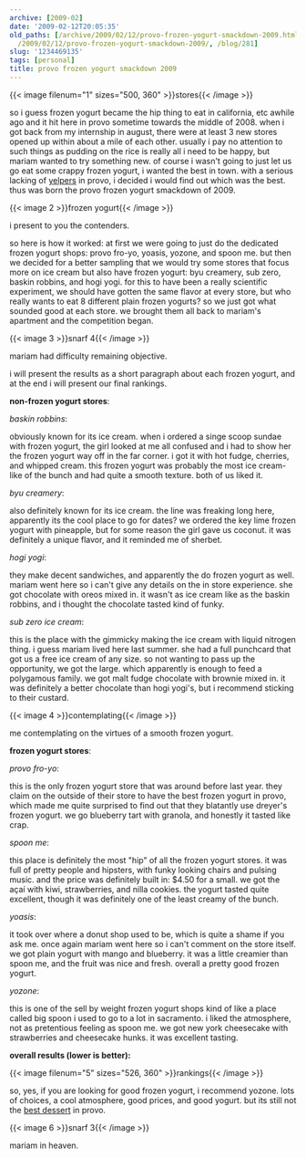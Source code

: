 ```yaml
---
archive: [2009-02]
date: '2009-02-12T20:05:35'
old_paths: [/archive/2009/02/12/provo-frozen-yogurt-smackdown-2009.html, /wp/2009/02/12/provo-frozen-yogurt-smackdown-2009/,
  /2009/02/12/provo-frozen-yogurt-smackdown-2009/, /blog/281]
slug: '1234469135'
tags: [personal]
title: provo frozen yogurt smackdown 2009
---
```


{{< image filenum="1" sizes="500, 360" >}}stores{{< /image >}}

so i guess frozen yogurt became the hip thing to eat in california, etc
awhile ago and it hit here in provo sometime towards the middle of 2008.
when i got back from my internship in august, there were at least 3 new
stores opened up within about a mile of each other. usually i pay no
attention to such things as pudding on the rice is really all i need to be
happy, but mariam wanted to try something new. of course i wasn't going to
just let us go eat some crappy frozen yogurt, i wanted the best in town.
with a serious lacking of [yelpers][2] in provo, i decided i would find
out which was the best. thus was born the provo frozen yogurt smackdown of
2009.

{{< image 2 >}}frozen yogurt{{< /image >}}

i present to you the contenders.

so here is how it worked: at first we were going to just do the dedicated
frozen yogurt shops: provo fro-yo, yoasis, yozone, and spoon me. but then
we decided for a better sampling that we would try some stores that focus
more on ice cream but also have frozen yogurt: byu creamery, sub zero,
baskin robbins, and hogi yogi. for this to have been a really scientific
experiment, we should have gotten the same flavor at every store, but who
really wants to eat 8 different plain frozen yogurts? so we just got what
sounded good at each store. we brought them all back to mariam's apartment
and the competition began.

{{< image 3 >}}snarf 4{{< /image >}}

mariam had difficulty remaining objective.

i will present the results as a short paragraph about each frozen yogurt,
and at the end i will present our final rankings.

**non-frozen yogurt stores**:

_baskin robbins_:

obviously known for its ice cream. when i ordered a singe scoop sundae
with frozen yogurt, the girl looked at me all confused and i had to show
her the frozen yogurt way off in the far corner. i got it with hot fudge,
cherries, and whipped cream. this frozen yogurt was probably the most ice
cream-like of the bunch and had quite a smooth texture. both of us liked
it.

_byu creamery_:

also definitely known for its ice cream. the line was freaking long here,
apparently its the cool place to go for dates? we ordered the key lime
frozen yogurt with pineapple, but for some reason the girl gave us
coconut. it was definitely a unique flavor, and it reminded me of sherbet.

_hogi yogi_:

they make decent sandwiches, and apparently the do frozen yogurt as well.
mariam went here so i can't give any details on the in store experience.
she got chocolate with oreos mixed in. it wasn't as ice cream like as the
baskin robbins, and i thought the chocolate tasted kind of funky.

_sub zero ice cream_:

this is the place with the gimmicky making the ice cream with liquid
nitrogen thing. i guess mariam lived here last summer. she had a full
punchcard that got us a free ice cream of any size. so not wanting to pass
up the opportunity, we got the large. which apparently is enough to feed
a polygamous family. we got malt fudge chocolate with brownie mixed in. it
was definitely a better chocolate than hogi yogi's, but i recommend
sticking to their custard.

{{< image 4 >}}contemplating{{< /image >}}

me contemplating on the virtues of a smooth frozen yogurt.

**frozen yogurt stores**:

_provo fro-yo_:

this is the only frozen yogurt store that was around before last year.
they claim on the outside of their store to have the best frozen yogurt in
provo, which made me quite surprised to find out that they blatantly use
dreyer's frozen yogurt. we go blueberry tart with granola, and honestly it
tasted like crap.

_spoon me_:

this place is definitely the most "hip" of all the frozen yogurt stores.
it was full of pretty people and hipsters, with funky looking chairs and
pulsing music. and the price was definitely built in: $4.50 for a small.
we got the açaí with kiwi, strawberries, and nilla cookies. the yogurt
tasted quite excellent, though it was definitely one of the least creamy
of the bunch.

_yoasis_:

it took over where a donut shop used to be, which is quite a shame if you
ask me. once again mariam went here so i can't comment on the store
itself. we got plain yogurt with mango and blueberry. it was a little
creamier than spoon me, and the fruit was nice and fresh. overall a pretty
good frozen yogurt.

_yozone_:

this is one of the sell by weight frozen yogurt shops kind of like a place
called big spoon i used to go to a lot in sacramento. i liked the
atmosphere, not as pretentious feeling as spoon me. we got new york
cheesecake with strawberries and cheesecake hunks. it was excellent
tasting.

**overall results (lower is better):**

{{< image filenum="5" sizes="526, 360" >}}rankings{{< /image >}}

so, yes, if you are looking for good frozen yogurt, i recommend yozone.
lots of choices, a cool atmosphere, good prices, and good yogurt. but its
still not the [best dessert][7] in provo.

{{< image 6 >}}snarf 3{{< /image >}}

mariam in heaven.

[2]: http://www.yelp.com/provo-ut
[7]: http://puddingontherice.com/

